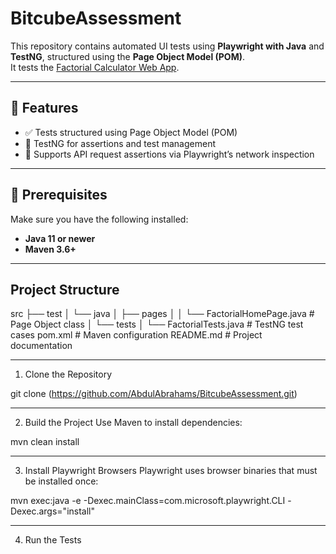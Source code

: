# BitcubeAssessment

This repository contains automated UI tests using **Playwright with Java** and **TestNG**, structured using the **Page Object Model (POM)**.  
It tests the [Factorial Calculator Web App](https://qainterview.pythonanywhere.com/).

---

## 🚀 Features

- ✅ Tests structured using Page Object Model (POM)
- 🧪 TestNG for assertions and test management
- 📡 Supports API request assertions via Playwright’s network inspection
  
---

## 🔧 Prerequisites

Make sure you have the following installed:

- **Java 11 or newer**
- **Maven 3.6+**

---

## Project Structure

src
├── test
│   └── java
│       ├── pages
│       │   └── FactorialHomePage.java   # Page Object class
│       └── tests
│           └── FactorialTests.java      # TestNG test cases
pom.xml                                  # Maven configuration
README.md                                # Project documentation

---

1. Clone the Repository

git clone (https://github.com/AbdulAbrahams/BitcubeAssessment.git)

---

2. Build the Project
Use Maven to install dependencies:

mvn clean install

---

3. Install Playwright Browsers
Playwright uses browser binaries that must be installed once:

mvn exec:java -e -Dexec.mainClass=com.microsoft.playwright.CLI -Dexec.args="install"

---

4. Run the Tests

